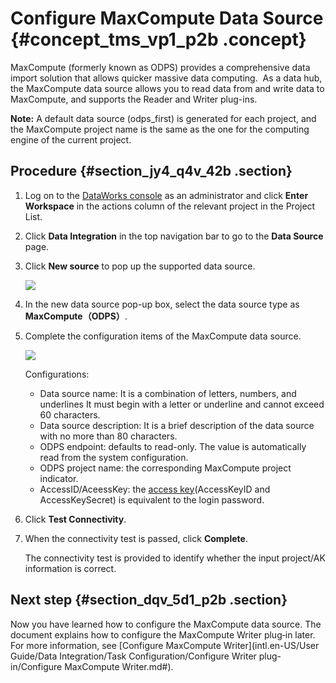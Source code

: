 # Configure MaxCompute Data Source {#concept_tms_vp1_p2b .concept}

MaxCompute \(formerly known as ODPS\) provides a comprehensive data import solution that allows quicker massive data computing.  As a data hub, the MaxCompute data source allows you to read data from and write data to MaxCompute, and supports the Reader and Writer plug-ins.

**Note:** A default data source \(odps\_first\) is generated for each project, and the MaxCompute project name is the same as the one for the computing engine of the current project.

## Procedure {#section_jy4_q4v_42b .section}

1.  Log on to the [DataWorks console](https://workbench.data.aliyun.com/console) as an administrator and click **Enter Workspace** in the actions column of the relevant project in the Project List.
2.  Click **Data Integration** in the top navigation bar to go to the **Data Source** page.
3.  Click **New source** to pop up the supported data source.

    ![](http://static-aliyun-doc.oss-cn-hangzhou.aliyuncs.com/assets/img/16204/15367208207542_en-US.png)

4.  In the new data source pop-up box, select the data source type as **MaxCompute（ODPS）**.
5.  Complete the configuration items of the MaxCompute data source.

    ![](http://static-aliyun-doc.oss-cn-hangzhou.aliyuncs.com/assets/img/16204/15367208217543_en-US.jpg)

    Configurations:

    -   Data source name: It is a combination of letters, numbers, and underlines It must begin with a letter or underline and cannot exceed 60 characters.
    -   Data source description: It is a brief description of the data source with no more than 80 characters.
    -   ODPS endpoint: defaults to read-only. The value is automatically read from the system configuration.
    -   ODPS project name: the corresponding MaxCompute project indicator.
    -   AccessID/AceessKey: the [access key](https://www.alibabacloud.com/help/zh/doc-detail/53045.htm)\(AccessKeyID and AccessKeySecret\) is equivalent to the login password.
6.  Click **Test Connectivity**.
7.  When the connectivity test is passed, click **Complete**.

    The connectivity test is provided to identify whether the input project/AK information is correct.


## Next step {#section_dqv_5d1_p2b .section}

Now you have learned how to configure the MaxCompute data source. The document explains how to configure the MaxCompute Writer plug‑in later. For more information, see [Configure MaxCompute Writer](intl.en-US/User Guide/Data Integration/Task Configuration/Configure Writer plug-in/Configure MaxCompute Writer.md#).

